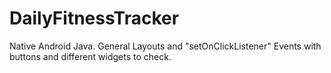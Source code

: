 # DailyFitnessTracker
Native Android Java. General Layouts and "setOnClickListener" Events with buttons and different widgets to check.
